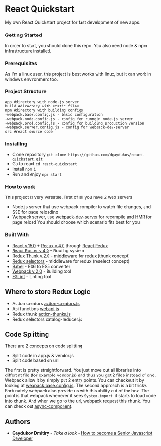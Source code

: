 # React Quickstart

My own React Quickstart project for fast development of new apps.

### Getting Started

In order to start, you should clone this repo. You also need node & npm infrastructure installed.

### Prerequisites

As I'm a linux user, this project is best works with linux, but it can work in windows environment too.

### Project Structure
```
app #directory with node.js server
build #directory with static files
npm #directory with building configs
-webpack.base.config.js - basic configuration
-webpack.node.config.js - config for runngin node.js server
-webpack.prod.config.js - config for building production version
-webpack.server.config.js - config for webpack-dev-server
src #react source code
```

### Installing

* Clone repository ```git clone https://github.com/dgaydukov/react-quickstart.git```
* Go to react ```cd react-quickstart```
* Install ```npm i```
* Run and enjoy ```npm start```

### How to work

This project is very versatile. First of all you have 2 web servers
* Node.js server that use webpack compiler to watch file changes, and [SSE](https://www.npmjs.com/package/server-sent-events) for page reloading
* Webpack server, use [webpack-dev-server](https://www.npmjs.com/package/webpack-dev-server) for recompile and [HMR](https://webpack.github.io/docs/hot-module-replacement-with-webpack.html) for page reload
You should choose which scenario fits best for you



### Built With

* [React v.15.0](https://facebook.github.io/react/blog/2016/04/07/react-v15.html) + [Redux v.4.0](https://github.com/reactjs/redux) through [React Redux](https://github.com/reactjs/react-redux)
* [React Router v.4.0](https://github.com/ReactTraining/react-router) - Routing system
* [Redux Thunk v.2.0](https://github.com/gaearon/redux-thunk) - middleware for redux (thunk concept)
* [Redux selectors](https://github.com/reactjs/reselect) - middleware for redux (reselect concept)
* [Babel](https://github.com/babel/babel) - ES6 to ES5 converter
* [Webpack v.2.0](https://github.com/webpack/webpack) - Building tool
* [ESLint](https://github.com/eslint/eslint) - Linting tool

## Where to store Redux Logic

* Action creators [action-creators.js](https://github.com/dgaydukov/react-quickstart/blob/master/src/redux/action-creators.js)
* Api functions [webapi.js](https://github.com/dgaydukov/react-quickstart/blob/master/src/api/webapi.js)
* Redux thunk [action-thunks.js](https://github.com/dgaydukov/react-quickstart/blob/master/src/redux/action-thunks.js)
* Redux selectors [catalog-reducer.js](https://github.com/dgaydukov/react-quickstart/blob/master/src/redux/reducers/catalog-reducer.js)


## Code Splitting

There are 2 concepts on code splitting
* Split code in app.js & vendor.js
* Split code based on url

The first is pretty straightforward. You just move out all libraries into different file (for example vendor.js) and thus you get 2 files instead of one.
Webpack allow it by simply put 2 entry points. You can checkout it by looking at [webpack.base.config.js](https://github.com/dgaydukov/react-quickstart/blob/master/npm/webpack.base.config.js).
The second approach is a bit tricky. Fortunately webpack also provide us with this ability out of the box.
The point is that webpack whenever it sees ```System.import```, it starts to load code into chunk. And when we go to the url, webpack request this chunk.
You can check out [async-component](https://github.com/dgaydukov/react-quickstart/blob/master/src/async-component.js).

## Authors

* **Gaydukov Dmitiry** - *Take a look* - [How to become a Senior Javascript Developer](https://github.com/dgaydukov/how-to-become-a-senior-js-developer)